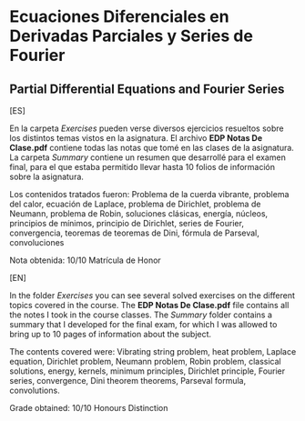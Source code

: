 # Ecuaciones Diferenciales en Derivadas Parciales y Series de Fourier
## Partial Differential Equations and Fourier Series

[ES]

En la carpeta *Exercises* pueden verse diversos ejercicios resueltos sobre los distintos temas vistos en la asignatura. El archivo **EDP Notas De Clase.pdf** contiene todas las notas que tomé en las clases de la asignatura. La carpeta *Summary* contiene un resumen que desarrollé para el examen final, para el que estaba permitido llevar hasta 10 folios de información sobre la asignatura.

Los contenidos tratados fueron:
Problema de la cuerda vibrante, problema del calor, ecuación de Laplace, problema de Dirichlet, problema de Neumann, problema de Robin, soluciones clásicas, energía, núcleos, principios de mínimos, principio de Dirichlet, series de Fourier, convergencia, teoremas de teoremas de Dini, fórmula de Parseval, convoluciones

Nota obtenida: 10/10 Matrícula de Honor

[EN]

In the folder *Exercises* you can see several solved exercises on the different topics covered in the course. The **EDP Notas De Clase.pdf** file contains all the notes I took in the course classes. The *Summary* folder contains a summary that I developed for the final exam, for which I was allowed to bring up to 10 pages of information about the subject.

The contents covered were:
Vibrating string problem, heat problem, Laplace equation, Dirichlet problem, Neumann problem, Robin problem, classical solutions, energy, kernels, minimum principles, Dirichlet principle, Fourier series, convergence, Dini theorem theorems, Parseval formula, convolutions.

Grade obtained: 10/10 Honours Distinction
